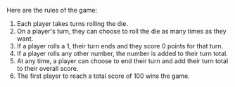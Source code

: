 Here are the rules of the game:

1. Each player takes turns rolling the die.
2. On a player's turn, they can choose to roll the die as many times as they want.
3. If a player rolls a 1, their turn ends and they score 0 points for that turn.
4. If a player rolls any other number, the number is added to their turn total.
5. At any time, a player can choose to end their turn and add their turn total to their overall score.
6. The first player to reach a total score of 100 wins the game.
